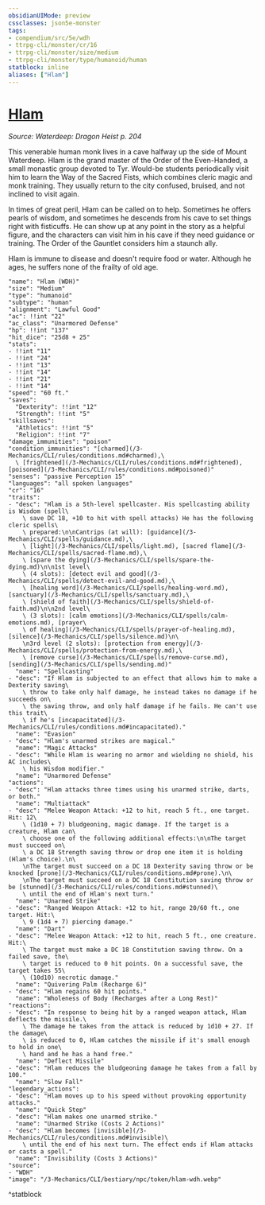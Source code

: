 ```yaml
---
obsidianUIMode: preview
cssclasses: json5e-monster
tags:
- compendium/src/5e/wdh
- ttrpg-cli/monster/cr/16
- ttrpg-cli/monster/size/medium
- ttrpg-cli/monster/type/humanoid/human
statblock: inline
aliases: ["Hlam"]
---
```

# [Hlam](3-Mechanics\CLI\bestiary\npc/hlam-wdh.md)
*Source: Waterdeep: Dragon Heist p. 204*  

This venerable human monk lives in a cave halfway up the side of Mount Waterdeep. Hlam is the grand master of the Order of the Even-Handed, a small monastic group devoted to Tyr. Would-be students periodically visit him to learn the Way of the Sacred Fists, which combines cleric magic and monk training. They usually return to the city confused, bruised, and not inclined to visit again.

In times of great peril, Hlam can be called on to help. Sometimes he offers pearls of wisdom, and sometimes he descends from his cave to set things right with fisticuffs. He can show up at any point in the story as a helpful figure, and the characters can visit him in his cave if they need guidance or training. The Order of the Gauntlet considers him a staunch ally.

Hlam is immune to disease and doesn't require food or water. Although he ages, he suffers none of the frailty of old age.

```statblock
"name": "Hlam (WDH)"
"size": "Medium"
"type": "humanoid"
"subtype": "human"
"alignment": "Lawful Good"
"ac": !!int "22"
"ac_class": "Unarmored Defense"
"hp": !!int "137"
"hit_dice": "25d8 + 25"
"stats":
- !!int "11"
- !!int "24"
- !!int "13"
- !!int "14"
- !!int "21"
- !!int "14"
"speed": "60 ft."
"saves":
  "Dexterity": !!int "12"
  "Strength": !!int "5"
"skillsaves":
  "Athletics": !!int "5"
  "Religion": !!int "7"
"damage_immunities": "poison"
"condition_immunities": "[charmed](/3-Mechanics/CLI/rules/conditions.md#charmed),\
  \ [frightened](/3-Mechanics/CLI/rules/conditions.md#frightened), [poisoned](/3-Mechanics/CLI/rules/conditions.md#poisoned)"
"senses": "passive Perception 15"
"languages": "all spoken languages"
"cr": "16"
"traits":
- "desc": "Hlam is a 5th-level spellcaster. His spellcasting ability is Wisdom (spell\
    \ save DC 18, +10 to hit with spell attacks) He has the following cleric spells\
    \ prepared:\n\nCantrips (at will): [guidance](/3-Mechanics/CLI/spells/guidance.md),\
    \ [light](/3-Mechanics/CLI/spells/light.md), [sacred flame](/3-Mechanics/CLI/spells/sacred-flame.md),\
    \ [spare the dying](/3-Mechanics/CLI/spells/spare-the-dying.md)\n\n1st level\
    \ (4 slots): [detect evil and good](/3-Mechanics/CLI/spells/detect-evil-and-good.md),\
    \ [healing word](/3-Mechanics/CLI/spells/healing-word.md), [sanctuary](/3-Mechanics/CLI/spells/sanctuary.md),\
    \ [shield of faith](/3-Mechanics/CLI/spells/shield-of-faith.md)\n\n2nd level\
    \ (3 slots): [calm emotions](/3-Mechanics/CLI/spells/calm-emotions.md), [prayer\
    \ of healing](/3-Mechanics/CLI/spells/prayer-of-healing.md), [silence](/3-Mechanics/CLI/spells/silence.md)\n\
    \n3rd level (2 slots): [protection from energy](/3-Mechanics/CLI/spells/protection-from-energy.md),\
    \ [remove curse](/3-Mechanics/CLI/spells/remove-curse.md), [sending](/3-Mechanics/CLI/spells/sending.md)"
  "name": "Spellcasting"
- "desc": "If Hlam is subjected to an effect that allows him to make a Dexterity saving\
    \ throw to take only half damage, he instead takes no damage if he succeeds on\
    \ the saving throw, and only half damage if he fails. He can't use this trait\
    \ if he's [incapacitated](/3-Mechanics/CLI/rules/conditions.md#incapacitated)."
  "name": "Evasion"
- "desc": "Hlam's unarmed strikes are magical."
  "name": "Magic Attacks"
- "desc": "While Hlam is wearing no armor and wielding no shield, his AC includes\
    \ his Wisdom modifier."
  "name": "Unarmored Defense"
"actions":
- "desc": "Hlam attacks three times using his unarmed strike, darts, or both."
  "name": "Multiattack"
- "desc": "Melee Weapon Attack: +12 to hit, reach 5 ft., one target. Hit: 12\
    \ (1d10 + 7) bludgeoning, magic damage. If the target is a creature, Hlam can\
    \ choose one of the following additional effects:\n\nThe target must succeed on\
    \ a DC 18 Strength saving throw or drop one item it is holding (Hlam's choice).\n\
    \nThe target must succeed on a DC 18 Dexterity saving throw or be knocked [prone](/3-Mechanics/CLI/rules/conditions.md#prone).\n\
    \nThe target must succeed on a DC 18 Constitution saving throw or be [stunned](/3-Mechanics/CLI/rules/conditions.md#stunned)\
    \ until the end of Hlam's next turn."
  "name": "Unarmed Strike"
- "desc": "Ranged Weapon Attack: +12 to hit, range 20/60 ft., one target. Hit:\
    \ 9 (1d4 + 7) piercing damage."
  "name": "Dart"
- "desc": "Melee Weapon Attack: +12 to hit, reach 5 ft., one creature. Hit:\
    \ The target must make a DC 18 Constitution saving throw. On a failed save, the\
    \ target is reduced to 0 hit points. On a successful save, the target takes 55\
    \ (10d10) necrotic damage."
  "name": "Quivering Palm (Recharge 6)"
- "desc": "Hlam regains 60 hit points."
  "name": "Wholeness of Body (Recharges after a Long Rest)"
"reactions":
- "desc": "In response to being hit by a ranged weapon attack, Hlam deflects the missile.\
    \ The damage he takes from the attack is reduced by 1d10 + 27. If the damage\
    \ is reduced to 0, Hlam catches the missile if it's small enough to hold in one\
    \ hand and he has a hand free."
  "name": "Deflect Missile"
- "desc": "Hlam reduces the bludgeoning damage he takes from a fall by 100."
  "name": "Slow Fall"
"legendary_actions":
- "desc": "Hlam moves up to his speed without provoking opportunity attacks."
  "name": "Quick Step"
- "desc": "Hlam makes one unarmed strike."
  "name": "Unarmed Strike (Costs 2 Actions)"
- "desc": "Hlam becomes [invisible](/3-Mechanics/CLI/rules/conditions.md#invisible)\
    \ until the end of his next turn. The effect ends if Hlam attacks or casts a spell."
  "name": "Invisibility (Costs 3 Actions)"
"source":
- "WDH"
"image": "/3-Mechanics/CLI/bestiary/npc/token/hlam-wdh.webp"
```
^statblock